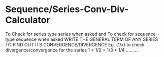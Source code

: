 # Sequence/Series-Conv-Div-Calculator
To Check for series type series when asked and To check for sequence type sequence when asked
WRITE THE GENERAL TERM OF ANY SERIES TO FIND OUT ITS CONVERGENCE/DIVERGENCE 
Eg. (1/x) to check divergence/convergence for the series 1 + 1/2 + 1/3 + 1/4 ..........

